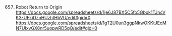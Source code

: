 657. Robot Return to Origin
https://docs.google.com/spreadsheets/d/1je6J87BX5C5fo5Gbok1TJncVK3-UFkiDznHUzhtHbVU/edit#gid=0
https://docs.google.com/spreadsheets/d/1gT2U0un3ggpNkwOKKtJEcMN7UIxvGX8nr5uopwRD5gQ/edit#gid=0